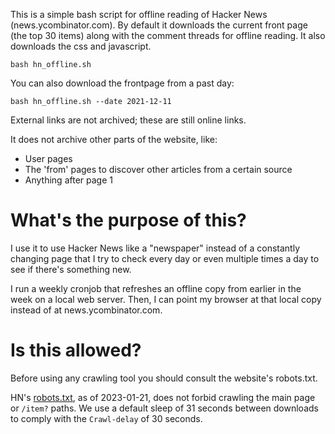 This is a simple bash script for offline reading of Hacker News
(news.ycombinator.com). By default it downloads the current
front page (the top 30 items) along with the comment threads
for offline reading. It also downloads the css and javascript.

```
bash hn_offline.sh
```

You can also download the frontpage from a past day:

```
bash hn_offline.sh --date 2021-12-11
```

External links are not archived; these are still online links.

It does not archive other parts of the website, like:
* User pages
* The 'from' pages to discover other articles from a certain source
* Anything after page 1

# What's the purpose of this?

I use it to use Hacker News like a "newspaper" instead of a constantly
changing page that I try to check every day or even multiple times a day to
see if there's something new.

I run a weekly cronjob that refreshes an offline copy from earlier in the week
on a local web server. Then, I can point my browser at that local copy
instead of at news.ycombinator.com.

# Is this allowed?

Before using any crawling tool you should consult the website's robots.txt.

HN's [robots.txt](https://news.ycombinator.com/robots.txt), as of
2023-01-21, does not forbid crawling the main page or `/item?` paths. We
use a default sleep of 31 seconds between downloads to comply with the
`Crawl-delay` of 30 seconds.
